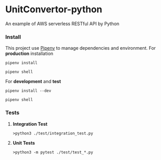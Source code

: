 # UnitConvertor-python
An example of AWS serverless RESTful API by Python

### Install

This project use [Pipenv](https://pypi.org/project/pipenv/) to manage dependencies and environment.
For **production** installation

   ``` pipenv install ``` 

   ``` pipenv shell ```

For **development** and **test**

   ``` pipenv install --dev ```

   ``` pipenv shell ```

### Tests

1. **Integration Test**
   
   ``` >python3 ./test/integration_test.py ```

2. **Unit Tests**
   
   ``` >python3 -m pytest ./test/test_*.py ```

